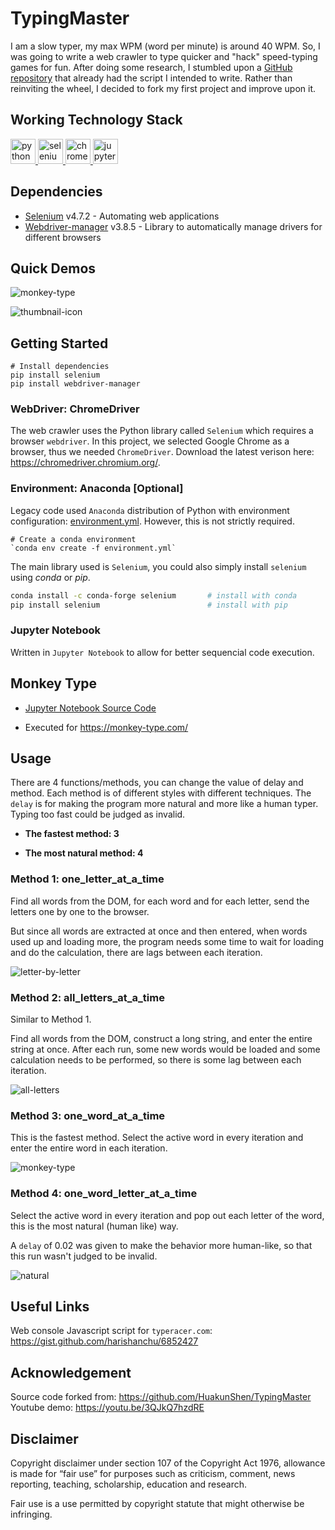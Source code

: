 # TypingMaster

I am a slow typer, my max WPM (word per minute) is around 40 WPM.
So, I was going to write a web crawler to type quicker and "hack" speed-typing games for fun.
After doing some research, I stumbled upon a [GitHub repository](https://github.com/HuakunShen/TypingMaster) that already had the script I intended to write.
Rather than reinviting the wheel, I decided to fork my first project and improve upon it.

## Working Technology Stack
<p align="left"> 
    <a href="https://www.python.org/" target="_blank"> <img src="https://upload.wikimedia.org/wikipedia/commons/c/c3/Python-logo-notext.svg" alt="python" width="40" height="40"/> </a> 
    <a href="https://www.selenium.dev/" target="_blank"> <img src="https://www.selenium.dev/images/logos/webdriver.svg" alt="selenium" width="40" height="40"/> </a>
    <a href="https://chromedriver.chromium.org/downloads" target="_blank"> <img src="https://upload.wikimedia.org/wikipedia/commons/e/e1/Google_Chrome_icon_%28February_2022%29.svg" alt="chrome" width="40" height="40"/> </a>
    <a href="https://jupyter.org/" target="_blank"> <img src="https://upload.wikimedia.org/wikipedia/commons/3/38/Jupyter_logo.svg" alt="jupyter" width="40" height="40"/> </a>
</p>

## Dependencies
* [Selenium](https://pypi.org/project/selenium/) v4.7.2 - Automating web applications
* [Webdriver-manager](https://pypi.org/project/webdriver-manager/) v3.8.5 - Library to automatically manage drivers for different browsers 

## Quick Demos
<img src="README.assets/monkey-type.gif" alt="monkey-type" />

![thumbnail-icon](README.assets/thumbnail-icon.png)

## Getting Started
```terminal
# Install dependencies
pip install selenium
pip install webdriver-manager
```

### WebDriver: ChromeDriver

The web crawler uses the Python library called `Selenium` which requires a browser `webdriver`. In this project, we selected Google Chrome as a browser, thus we needed `ChromeDriver`. Download the latest verison here: https://chromedriver.chromium.org/.

### Environment: Anaconda [Optional]

Legacy code used `Anaconda` distribution of Python with environment configuration: [environment.yml](./environment.yml). However, this is not strictly required.

```terminal
# Create a conda environment
`conda env create -f environment.yml`
```

The main library used is `Selenium`, you could also simply install `selenium` using *conda* or *pip*.

```bash
conda install -c conda-forge selenium		# install with conda
pip install selenium						# install with pip
```

### Jupyter Notebook

Written in `Jupyter Notebook` to allow for better sequencial code execution.

## Monkey Type

* [Jupyter Notebook Source Code](./monkey-type.ipynb)

* Executed for https://monkey-type.com/

## Usage

There are 4 functions/methods, you can change the value of delay and method. Each method is of different styles with different techniques. The `delay` is for making the program more natural and more like a human typer. Typing too fast could be judged as invalid.

- **The fastest method: 3**

- **The most natural method: 4**

### Method 1: one_letter_at_a_time

Find all words from the DOM, for each word and for each letter, send the letters one by one to the browser.

But since all words are extracted at once and then entered, when words used up and loading more, the program needs some time to wait for loading and do the calculation, there are lags between each iteration.

![letter-by-letter](README.assets/letter-by-letter.gif)

### Method 2: all_letters_at_a_time

Similar to Method 1.

Find all words from the DOM, construct a long string, and enter the entire string at once. After each run, some new words would be loaded and some calculation needs to be performed, so there is some lag between each iteration.

![all-letters](README.assets/all-letters.gif)

### Method 3: one_word_at_a_time

This is the fastest method. Select the active word in every iteration and enter the entire word in each iteration.

<img src="README.assets/monkey-type.gif" alt="monkey-type" />

### Method 4: one_word_letter_at_a_time

Select the active word in every iteration and pop out each letter of the word, this is the most natural (human like) way.

A `delay` of 0.02 was given to make the behavior more human-like, so that this run wasn't judged to be invalid.

![natural](README.assets/natural.gif)

## Useful Links
Web console Javascript script for `typeracer.com`: https://gist.github.com/harishanchu/6852427

## Acknowledgement

Source code forked from: https://github.com/HuakunShen/TypingMaster <br>
Youtube demo: https://youtu.be/3QJkQ7hzdRE <br>

## Disclaimer

Copyright disclaimer under section 107 of the Copyright Act 1976, 
allowance is made for “fair use” for purposes such as criticism, 
comment, news reporting, teaching, scholarship, education and research.

Fair use is a use permitted by copyright statute that might otherwise 
be infringing.
